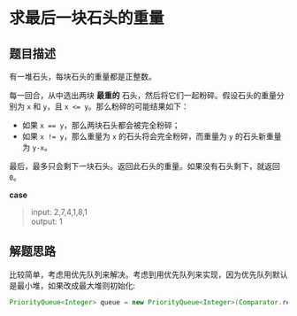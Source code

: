 # 求最后一块石头的重量


## 题目描述

有一堆石头，每块石头的重量都是正整数。

每一回合，从中选出两块 **最重的** 石头，然后将它们一起粉碎。假设石头的重量分别为 `x` 和 `y`，且 `x <= y`。那么粉碎的可能结果如下：

- 如果 `x == y`，那么两块石头都会被完全粉碎；
- 如果 `x != y`，那么重量为 `x` 的石头将会完全粉碎，而重量为 `y` 的石头新重量为 `y-x`。

最后，最多只会剩下一块石头。返回此石头的重量。如果没有石头剩下，就返回 `0`。


__case__ 
> input: 2,7,4,1,8,1 <br/>
> output: 1


## 解题思路

比较简单，考虑用优先队列来解决。考虑到用优先队列来实现，因为优先队列默认是最小堆，如果改成最大堆则初始化:
```java
PriorityQueue<Integer> queue = new PriorityQueue<Integer>(Comparator.reverseOrder());
```
